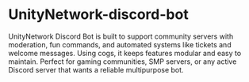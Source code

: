 # UnityNetwork-discord-bot
UnityNetwork Discord Bot is built to support community servers with moderation, fun commands, and automated systems like tickets and welcome messages. Using cogs, it keeps features modular and easy to maintain. Perfect for gaming communities, SMP servers, or any active Discord server that wants a reliable multipurpose bot.
